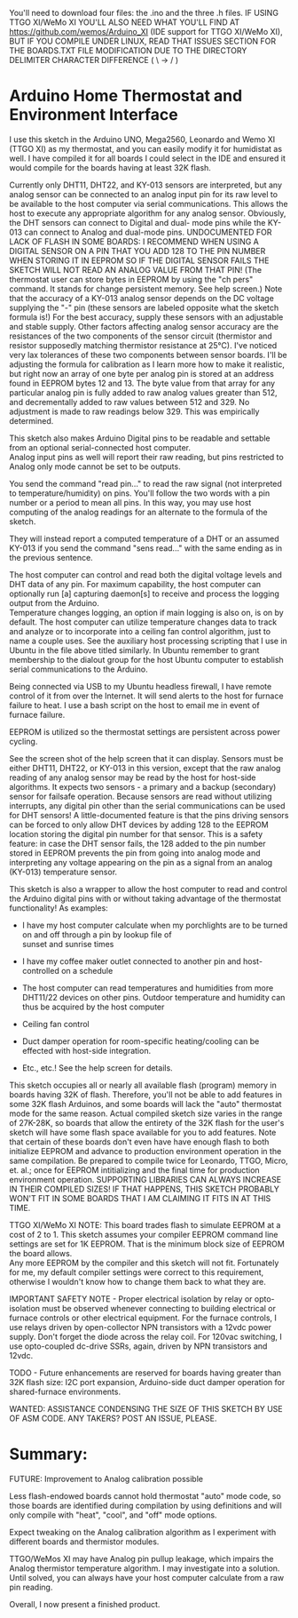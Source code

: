 You'll need to download four files: the .ino and the three .h files.  IF USING TTGO XI/WeMo XI YOU'LL ALSO NEED WHAT 
YOU'LL FIND AT   https://github.com/wemos/Arduino_XI  (IDE support for TTGO XI/WeMo XI), BUT IF YOU COMPILE UNDER LINUX, 
READ THAT ISSUES SECTION FOR THE BOARDS.TXT FILE MODIFICATION DUE TO THE DIRECTORY DELIMITER CHARACTER DIFFERENCE ( \ -> 
/ ) 

# Arduino Home Thermostat and Environment Interface
I use this sketch in the Arduino UNO, Mega2560, Leonardo and Wemo XI (TTGO XI) as my thermostat, and you can easily 
modify it for humidistat as well.  I have compiled it for all boards I could select in the IDE and ensured it would 
compile for the boards having at least 32K flash.  

Currently only DHT11, DHT22, and KY-013 sensors are interpreted, but any analog sensor can be connected to an analog 
input pin for its raw level to be available to the host computer via serial communications.  This allows the host to 
execute any appropriate algorithm for any analog sensor.  Obviously, the DHT sensors can connect to Digital and dual-
mode pins while the KY-013 can connect to Analog and dual-mode pins. UNDOCUMENTED FOR LACK OF FLASH IN SOME BOARDS: I 
RECOMMEND WHEN USING A DIGITAL SENSOR ON A PIN THAT YOU ADD 128 TO THE PIN NUMBER WHEN STORING IT IN EEPROM SO IF THE 
DIGITAL SENSOR FAILS THE SKETCH WILL NOT READ AN ANALOG VALUE FROM THAT PIN!  (The thermostat user can store bytes in
EEPROM by using the "ch pers" command.  It stands for change persistent memory.  See help screen.)  Note that the 
accuracy of a KY-013 analog sensor depends on the DC voltage supplying the "-" pin (these sensors are labeled opposite 
what the sketch formula is!)  For the best accuracy, supply these sensors with an adjustable and stable supply.  Other 
factors affecting analog sensor accuracy are the resistances of the two components of the sensor circuit (thermistor and 
resistor supposedly matching thermistor resistance at 25°C).  I've noticed very lax tolerances of these two components 
between sensor boards.  I'll be adjusting the formula for calibration as I learn more how to make it realistic, but 
right now an array of one byte per analog pin is stored at an address found in EEPROM bytes 12 and 13.  The byte value 
from that array for any particular analog pin is fully added to raw analog values greater than 512, and decrementally 
added to raw values between 512 and 329.  No adjustment is made to raw readings below 329.  This was empirically determined.

This sketch also makes Arduino Digital pins to be readable and settable from an optional serial-connected host computer.  
Analog input pins as well will report their raw reading, but pins restricted to Analog only mode cannot be set to 
be outputs.

You send the command "read pin..." to read the raw signal (not interpreted to temperature/humidity) on pins.  You'll 
follow the two words with a pin number or a period to mean all pins.  In this way, you may use host computing of the 
analog readings for an alternate to the formula of the sketch.

They will instead report a computed temperature of a DHT or an assumed KY-013 if you send the command "sens read..." 
with the same ending as in the previous sentence.  

The host computer can control and read both the digital voltage levels and DHT data of any pin.  For maximum capability, 
the host computer can optionally run [a] capturing daemon[s] to receive and process the logging output from the Arduino.  
Temperature changes logging, an option if main logging is also on, is on by default.  The host computer can utilize 
temperature changes data to track and analyze or to incorporate into a ceiling fan control algorithm, just to name a 
couple uses.  See the auxiliary host processing scripting that I use in Ubuntu in the file above titled similarly.  In 
Ubuntu remember to grant membership to the dialout group for the host Ubuntu computer to establish serial communications 
to the Arduino.

Being connected via USB to my Ubuntu headless firewall, I have remote control of it from over the Internet.  It will 
send alerts to the host for furnace failure to heat. I use a bash script on the host to email me in event of furnace 
failure.  

EEPROM is utilized so the thermostat settings are persistent across power cycling.

See the screen shot of the help screen that it can display.  Sensors must be either DHT11, DHT22, or KY-013 in this 
version, except that the raw analog reading of any analog sensor may be read by the host for host-side algorithms.  It 
expects two sensors - a primary and a backup (secondary) sensor for failsafe operation.  Because sensors are read 
without utilizing interrupts, any digital pin other than the serial communications can be used for DHT sensors!  A 
little-documented feature is that the pins driving sensors can be forced to only allow DHT devices by adding 128 to the 
EEPROM location storing the digital pin number for that sensor.  This is a safety feature: in case the DHT sensor fails, 
the 128 added to the pin number stored in EEPROM prevents the pin from going into analog mode and interpreting any 
voltage appearing on the pin as a signal from an analog (KY-013) temperature sensor.

This sketch is also a wrapper to allow the host computer to read and control the Arduino digital pins with or without 
taking advantage of the thermostat functionality!  As examples:

-  I have my host computer calculate when my porchlights are to be turned on and off through a pin by lookup file of    
   sunset and sunrise times

-  I have my coffee maker outlet connected to another pin and host-controlled on a schedule 

-  The host computer can read temperatures and humidities from more DHT11/22 devices on other pins.  Outdoor temperature 
   and humidity can thus be acquired by the host computer

-  Ceiling fan control

-  Duct damper operation for room-specific heating/cooling can be effected with host-side integration.

-  Etc., etc.!  See the help screen for details.

This sketch occupies all or nearly all available flash (program) memory in boards having 32K of flash.  Therefore, 
you'll not be able to add features in some 32K flash Arduinos, and some boards will lack the "auto" thermostat mode for 
the same reason.  Actual compiled sketch size varies in the range of 27K-28K, so boards that allow the entirety of the 
32K flash for the user's sketch will have some flash space available for you to add features.  Note that certain of 
these boards don't even have have enough flash to both initialize EEPROM and advance to production environment operation 
in the same compilation.  Be prepared to compile twice for Leonardo, TTGO, Micro, et. al.; once for EEPROM intitializing 
and the final time for production environment operation.  SUPPORTING LIBRARIES CAN ALWAYS INCREASE IN THEIR COMPILED 
SIZES!  IF THAT HAPPENS, THIS SKETCH PROBABLY WON'T FIT IN SOME BOARDS THAT I AM CLAIMING IT FITS IN AT THIS TIME.

TTGO XI/WeMo XI NOTE:  This board trades flash to simulate EEPROM at a cost of 2 to 1.  This sketch assumes your 
compiler EEPROM command line settings are set for 1K EEPROM.  That is the minimum block size of EEPROM the board allows.  
Any more EEPROM by the compiler and this sketch will not fit.  Fortunately for me, my default compiler settings were 
correct to this requirement, otherwise I wouldn't know how to change them back to what they are.

IMPORTANT SAFETY NOTE - Proper electrical isolation by relay or opto-isolation must be observed whenever connecting to 
building electrical or furnace controls or other electrical equipment.  For the furnace controls, I use relays driven by 
open-collector NPN transistors with a 12vdc power supply.  Don't forget the diode across the relay coil.  For 120vac 
switching, I use opto-coupled dc-drive SSRs, again, driven by NPN transistors and 12vdc.

TODO - Future enhancements are reserved for boards having greater than 32K flash size: I2C port expansion, Arduino-side 
duct damper operation for shared-furnace environments.

WANTED:  ASSISTANCE CONDENSING THE SIZE OF THIS SKETCH BY USE OF ASM CODE.  ANY TAKERS?  POST AN ISSUE, PLEASE.

# Summary:
 FUTURE: Improvement to Analog calibration possible

Less flash-endowed boards cannot hold thermostat "auto" mode code, so those boards are identified during compilation by using definitions and will only compile with "heat", "cool", and "off" mode options.

Expect tweaking on the Analog calibration algorithm as I experiment with different boards and thermistor modules.

TTGO/WeMos XI may have Analog pin pullup leakage, which impairs the Analog thermistor temperature algorithm.  I may investigate into a solution.  Until solved, you can always have your host computer calculate from a raw pin reading.

Overall, I now present a finished product.
